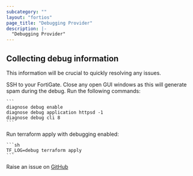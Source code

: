 ```yaml
---
subcategory: ""
layout: "fortios"
page_title: "Debugging Provider"
description: |-
  "Debugging Provider"
---
```


## Collecting debug information

This information will be crucial to quickly resolving any issues.

SSH to your FortiGate. Close any open GUI windows as this will generate spam during the debug. Run the following commands:

    ```
    diagnose debug enable
    diagnose debug application httpsd -1
    diagnose debug cli 8
    ```

Run terraform apply with debugging enabled:

    ```sh
    TF_LOG=debug terraform apply
    ```

Raise an issue on [GitHub](https://github.com/poroping/terraform-provider-fortios/issues)